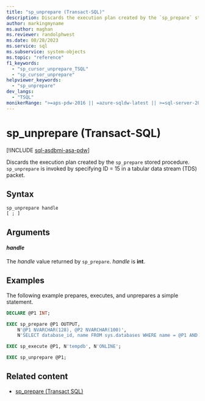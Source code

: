 ```yaml
---
title: "sp_unprepare (Transact-SQL)"
description: Discards the execution plan created by the `sp_prepare` stored procedure.
author: markingmyname
ms.author: maghan
ms.reviewer: randolphwest
ms.date: 08/28/2023
ms.service: sql
ms.subservice: system-objects
ms.topic: "reference"
f1_keywords:
  - "sp_cursor_unprepare_TSQL"
  - "sp_cursor_unprepare"
helpviewer_keywords:
  - "sp_unprepare"
dev_langs:
  - "TSQL"
monikerRange: ">=aps-pdw-2016 || =azure-sqldw-latest || >=sql-server-2016 || >=sql-server-linux-2017 || =azuresqldb-mi-current"
---
```

# sp_unprepare (Transact-SQL)

[!INCLUDE [sql-asdbmi-asa-pdw](../../includes/applies-to-version/sql-asdbmi-asa-pdw.md)]

Discards the execution plan created by the `sp_prepare` stored procedure. `sp_unprepare` is invoked by specifying ID = 15 in a tabular data stream (TDS) packet.

## Syntax

```syntaxsql
sp_unprepare handle
[ ; ]
```

## Arguments

#### *handle*

The *handle* value returned by `sp_prepare`. *handle* is **int**.

## Examples

The following example prepares, executes, and unprepares a simple statement.

```SQL
DECLARE @P1 INT;

EXEC sp_prepare @P1 OUTPUT,
    N'@P1 NVARCHAR(128), @P2 NVARCHAR(100)',
    N'SELECT database_id, name FROM sys.databases WHERE name = @P1 AND state_desc = @P2';

EXEC sp_execute @P1, N'tempdb', N'ONLINE';

EXEC sp_unprepare @P1;
```

## Related content

- [sp_prepare (Transact SQL)](sp-prepare-transact-sql.md)
